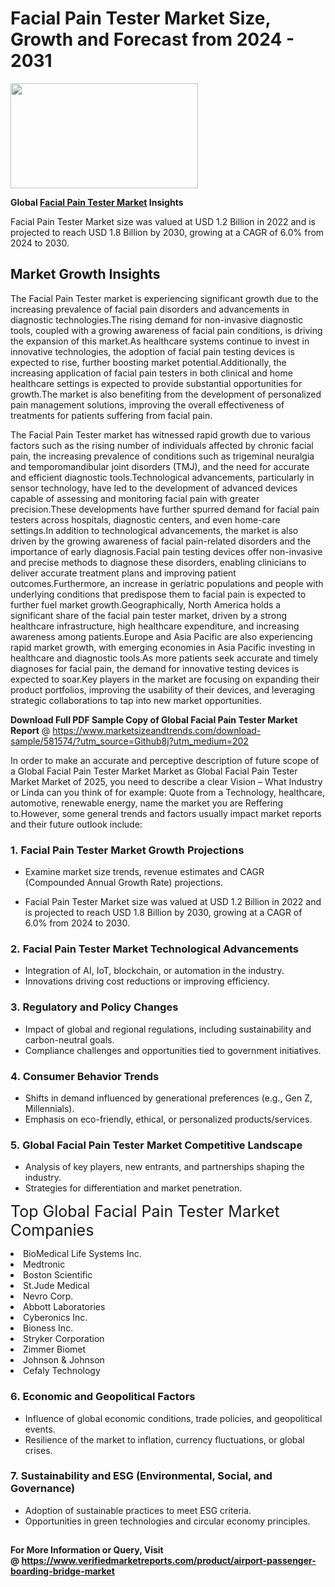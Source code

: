<H1>Facial Pain Tester Market Size, Growth and Forecast from 2024 - 2031</H1><img class="aligncenter size-medium wp-image-584254" src="https://thirdeyenews.in/wp-content/uploads/2024/09/Global-Market-Research-300x168.jpeg" alt="" width="300" height="168" /><p><strong>Global&nbsp;<a href="https://www.marketsizeandtrends.com/download-sample/581574/?utm_source=Github8j?utm_medium=202">Facial Pain Tester Market</a> Insights</strong></p><p>Facial Pain Tester Market size was valued at USD 1.2 Billion in 2022 and is projected to reach USD 1.8 Billion by 2030, growing at a CAGR of 6.0% from 2024 to 2030.</p><p><h2>Market Growth Insights</h2> <p>The Facial Pain Tester market is experiencing significant growth due to the increasing prevalence of facial pain disorders and advancements in diagnostic technologies.The rising demand for non-invasive diagnostic tools, coupled with a growing awareness of facial pain conditions, is driving the expansion of this market.As healthcare systems continue to invest in innovative technologies, the adoption of facial pain testing devices is expected to rise, further boosting market potential.Additionally, the increasing application of facial pain testers in both clinical and home healthcare settings is expected to provide substantial opportunities for growth.The market is also benefiting from the development of personalized pain management solutions, improving the overall effectiveness of treatments for patients suffering from facial pain.</p> <p>The Facial Pain Tester market has witnessed rapid growth due to various factors such as the rising number of individuals affected by chronic facial pain, the increasing prevalence of conditions such as trigeminal neuralgia and temporomandibular joint disorders (TMJ), and the need for accurate and efficient diagnostic tools.Technological advancements, particularly in sensor technology, have led to the development of advanced devices capable of assessing and monitoring facial pain with greater precision.These developments have further spurred demand for facial pain testers across hospitals, diagnostic centers, and even home-care settings.In addition to technological advancements, the market is also driven by the growing awareness of facial pain-related disorders and the importance of early diagnosis.Facial pain testing devices offer non-invasive and precise methods to diagnose these disorders, enabling clinicians to deliver accurate treatment plans and improving patient outcomes.Furthermore, an increase in geriatric populations and people with underlying conditions that predispose them to facial pain is expected to further fuel market growth.Geographically, North America holds a significant share of the facial pain tester market, driven by a strong healthcare infrastructure, high healthcare expenditure, and increasing awareness among patients.Europe and Asia Pacific are also experiencing rapid market growth, with emerging economies in Asia Pacific investing in healthcare and diagnostic tools.As more patients seek accurate and timely diagnoses for facial pain, the demand for innovative testing devices is expected to soar.Key players in the market are focusing on expanding their product portfolios, improving the usability of their devices, and leveraging strategic collaborations to tap into new market opportunities.</p> <p><span class=""><strong>Download Full PDF Sample Copy of Global Facial Pain Tester Market Report</strong> @ <a href="https://www.marketsizeandtrends.com/download-sample/581574/?utm_source=Github8j?utm_medium=202" target="_blank">https://www.marketsizeandtrends.com/download-sample/581574/?utm_source=Github8j?utm_medium=202</a></span></p><p>In order to make an accurate and perceptive description of future scope of a Global&nbsp;Facial Pain Tester Market Market as Global&nbsp;Facial Pain Tester Market Market of 2025, you need to describe a clear Vision &ndash; What Industry or Linda can you think of for example: Quote from a Technology, healthcare, automotive, renewable energy, name the market you are Reffering to.However, some general trends and factors usually impact market reports and their future outlook include:</p><h3>1.&nbsp;<strong>Facial Pain Tester Market Growth Projections</strong></h3><ul><li>Examine market size trends, revenue estimates and CAGR (Compounded Annual Growth Rate) projections.</li><li><p>Facial Pain Tester Market size was valued at USD 1.2 Billion in 2022 and is projected to reach USD 1.8 Billion by 2030, growing at a CAGR of 6.0% from 2024 to 2030.</p></li></ul><h3>2.&nbsp;<strong>Facial Pain Tester Market Technological Advancements</strong></h3><ul><li>Integration of AI, IoT, blockchain, or automation in the industry.</li><li>Innovations driving cost reductions or improving efficiency.</li></ul><h3>3.&nbsp;<strong>Regulatory and Policy Changes</strong></h3><ul><li>Impact of global and regional regulations, including sustainability and carbon-neutral goals.</li><li>Compliance challenges and opportunities tied to government initiatives.</li></ul><h3>4.&nbsp;<strong>Consumer Behavior Trends</strong></h3><ul><li>Shifts in demand influenced by generational preferences (e.g., Gen Z, Millennials).</li><li>Emphasis on eco-friendly, ethical, or personalized products/services.</li></ul><h3>5.&nbsp;<strong>Global Facial Pain Tester Market Competitive Landscape</strong></h3><ul><li>Analysis of key players, new entrants, and partnerships shaping the industry.</li><li>Strategies for differentiation and market penetration.</li></ul><p data-pm-slice="1 1 []"><span style="color: inherit; font-family: inherit; font-size: 25px;">Top Global Facial Pain Tester Market Companies</span></p><div class="" data-test-id=""><p><li>BioMedical Life Systems Inc.</li><li> Medtronic</li><li> Boston Scientific</li><li> St.Jude Medical</li><li> Nevro Corp.</li><li> Abbott Laboratories</li><li> Cyberonics Inc.</li><li> Bioness Inc.</li><li> Stryker Corporation</li><li> Zimmer Biomet</li><li> Johnson & Johnson</li><li> Cefaly Technology</li></p></div><h3>6.&nbsp;<strong>Economic and Geopolitical Factors</strong></h3><ul><li>Influence of global economic conditions, trade policies, and geopolitical events.</li><li>Resilience of the market to inflation, currency fluctuations, or global crises.</li></ul><h3>7.&nbsp;<strong>Sustainability and ESG (Environmental, Social, and Governance)</strong></h3><ul><li>Adoption of sustainable practices to meet ESG criteria.</li><li>Opportunities in green technologies and circular economy principles.</li></ul><h2><strong style="font-size: 14px;">For More Information or Query, Visit @&nbsp;</strong><a style="background-color: #ffffff; font-size: 14px;" href="https://www.marketsizeandtrends.com/report/facial-pain-tester-market/" target="_blank">https://www.verifiedmarketreports.com/product/airport-passenger-boarding-bridge-market</a></h2>